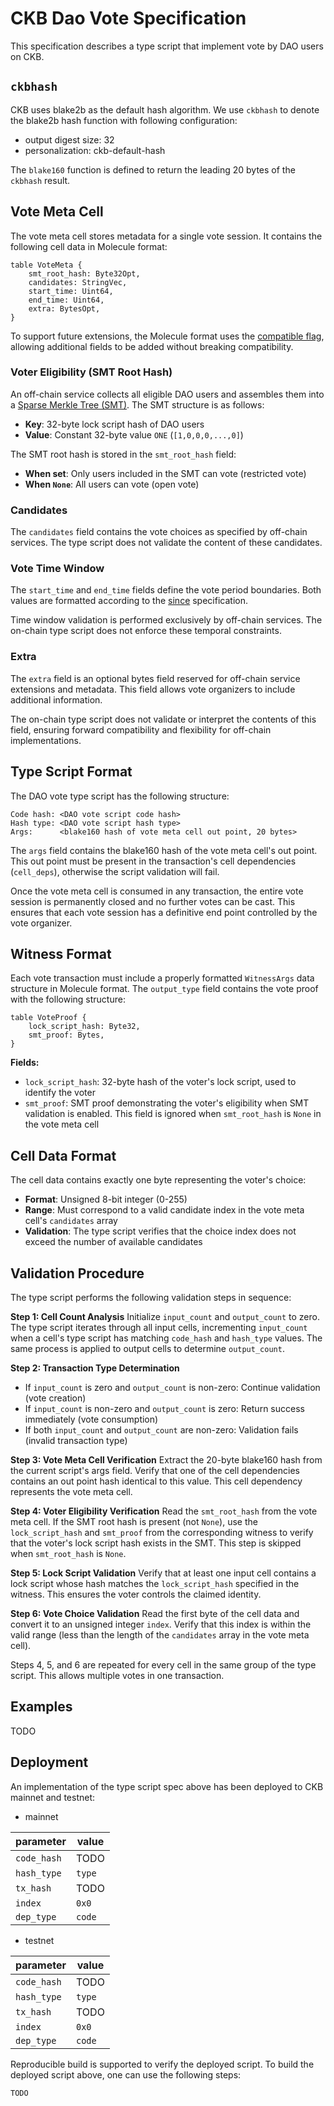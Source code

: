 # CKB Dao Vote Specification
This specification describes a type script that implement vote by DAO users on CKB.

## `ckbhash`
CKB uses blake2b as the default hash algorithm. We use `ckbhash` to denote the
blake2b hash function with following configuration:

- output digest size: 32
- personalization: ckb-default-hash

The `blake160` function is defined to return the leading 20 bytes of the `ckbhash` result.

## Vote Meta Cell
The vote meta cell stores metadata for a single vote session. It contains the following cell data in Molecule format:

```text
table VoteMeta {
    smt_root_hash: Byte32Opt,
    candidates: StringVec,
    start_time: Uint64,
    end_time: Uint64,
    extra: BytesOpt,
}
```

To support future extensions, the Molecule format uses the [compatible flag](https://github.com/nervosnetwork/molecule/blob/5d4a3154bc13c8c04b69653f39048fdc2dfd1fb1/bindings/rust/src/prelude.rs#L24), allowing additional fields to be added without breaking compatibility.

### Voter Eligibility (SMT Root Hash)
An off-chain service collects all eligible DAO users and assembles them into a [Sparse Merkle Tree (SMT)](https://github.com/nervosnetwork/sparse-merkle-tree). The SMT structure is as follows:
- **Key**: 32-byte lock script hash of DAO users
- **Value**: Constant 32-byte value `ONE` (`[1,0,0,0,...,0]`)

The SMT root hash is stored in the `smt_root_hash` field:
- **When set**: Only users included in the SMT can vote (restricted vote)
- **When `None`**: All users can vote (open vote)

### Candidates
The `candidates` field contains the vote choices as specified by off-chain services. The type script does not validate the content of these candidates.

### Vote Time Window
The `start_time` and `end_time` fields define the vote period boundaries. Both values are formatted according to the [since](https://github.com/nervosnetwork/rfcs/blob/master/rfcs/0017-tx-valid-since/0017-tx-valid-since.md) specification.

Time window validation is performed exclusively by off-chain services. The on-chain type script does not enforce these temporal constraints.

### Extra

The `extra` field is an optional bytes field reserved for off-chain service extensions and metadata. This field allows vote organizers to include additional information.

The on-chain type script does not validate or interpret the contents of this field, ensuring forward compatibility and flexibility for off-chain implementations.


## Type Script Format
The DAO vote type script has the following structure:

```text
Code hash: <DAO vote script code hash>
Hash type: <DAO vote script hash type>
Args:      <blake160 hash of vote meta cell out point, 20 bytes>
```

The `args` field contains the blake160 hash of the vote meta cell's out point. This out point must be present in the transaction's cell dependencies (`cell_deps`), otherwise the script validation will fail.

Once the vote meta cell is consumed in any transaction, the entire vote session is permanently closed and no further votes can be cast. This ensures that each vote session has a definitive end point controlled by the vote organizer.

## Witness Format

Each vote transaction must include a properly formatted `WitnessArgs` data structure in Molecule format. The `output_type` field contains the vote proof with the following structure:

```text
table VoteProof {
    lock_script_hash: Byte32,
    smt_proof: Bytes,
}
```

**Fields:**
- `lock_script_hash`: 32-byte hash of the voter's lock script, used to identify the voter
- `smt_proof`: SMT proof demonstrating the voter's eligibility when SMT validation is enabled. This field is ignored when `smt_root_hash` is `None` in the vote meta cell

## Cell Data Format

The cell data contains exactly one byte representing the voter's choice:

- **Format**: Unsigned 8-bit integer (0-255)
- **Range**: Must correspond to a valid candidate index in the vote meta cell's `candidates` array
- **Validation**: The type script verifies that the choice index does not exceed the number of available candidates


## Validation Procedure

The type script performs the following validation steps in sequence:

**Step 1: Cell Count Analysis**
Initialize `input_count` and `output_count` to zero. The type script iterates through all input cells, incrementing `input_count` when a cell's type script has matching `code_hash` and `hash_type` values. The same process is applied to output cells to determine `output_count`.

**Step 2: Transaction Type Determination**
- If `input_count` is zero and `output_count` is non-zero: Continue validation (vote creation)
- If `input_count` is non-zero and `output_count` is zero: Return success immediately (vote consumption)
- If both `input_count` and `output_count` are non-zero: Validation fails (invalid transaction type)

**Step 3: Vote Meta Cell Verification**
Extract the 20-byte blake160 hash from the current script's args field. Verify that one of the cell dependencies contains an out point hash identical to this value. This cell dependency represents the vote meta cell.

**Step 4: Voter Eligibility Verification**
Read the `smt_root_hash` from the vote meta cell. If the SMT root hash is present (not `None`), use the `lock_script_hash` and `smt_proof` from the corresponding witness to verify that the voter's lock script hash exists in the SMT. This step is skipped when `smt_root_hash` is `None`.

**Step 5: Lock Script Validation**
Verify that at least one input cell contains a lock script whose hash matches the `lock_script_hash` specified in the witness. This ensures the voter controls the claimed identity.

**Step 6: Vote Choice Validation**
Read the first byte of the cell data and convert it to an unsigned integer `index`. Verify that this index is within the valid range (less than the length of the `candidates` array in the vote meta cell).

Steps 4, 5, and 6 are repeated for every cell in the same group of the type script. This allows multiple votes in one transaction.

## Examples

TODO

## Deployment

An implementation of the type script spec above has been deployed to CKB mainnet and testnet:

- mainnet

| parameter   | value                                                                |
| ----------- | -------------------------------------------------------------------- |
| `code_hash` | TODO   |
| `hash_type` | `type`                                                               |
| `tx_hash`   | TODO   |
| `index`     | `0x0`                                                                |
| `dep_type`  | `code`                                                               |

- testnet

| parameter   | value                                                                |
| ----------- | -------------------------------------------------------------------- |
| `code_hash` |  TODO |
| `hash_type` | `type`                                                               |
| `tx_hash`   | TODO   |
| `index`     | `0x0`                                                                |
| `dep_type`  | `code`                                                               |

Reproducible build is supported to verify the deployed script. To build the
deployed script above, one can use the following steps:

```bash
TODO
```

